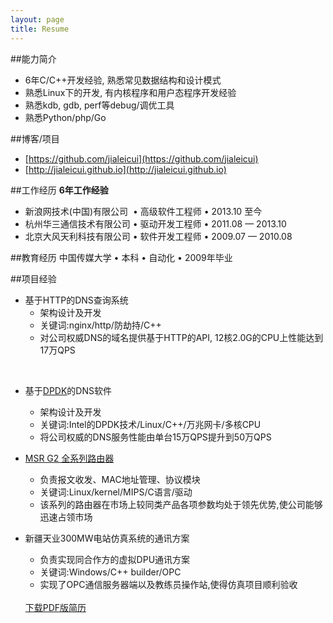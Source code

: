 ```yaml
---
layout: page
title: Resume
---
```


##能力简介
* 6年C/C++开发经验, 熟悉常见数据结构和设计模式
* 熟悉Linux下的开发, 有内核程序和用户态程序开发经验
* 熟悉kdb, gdb, perf等debug/调优工具
* 熟悉Python/php/Go  

##博客/项目
* [https://github.com/jialeicui](https://github.com/jialeicui)
* [http://jialeicui.github.io](http://jialeicui.github.io)

##工作经历
**6年工作经验**

* 新浪网技术(中国)有限公司  &nbsp;&bull; 高级软件工程师  &bull; 2013.10 至今
* 杭州华三通信技术有限公司  &bull; 驱动开发工程师 &bull; 2011.08 — 2013.10
* 北京大风天利科技有限公司 &bull; 软件开发工程师 &bull; 2009.07 — 2010.08

##教育经历
中国传媒大学 &bull; 本科 &bull; 自动化 &bull; 2009年毕业

##项目经验
* 基于HTTP的DNS查询系统
	* 架构设计及开发
	* 关键词:nginx/http/防劫持/C++
	* 对公司权威DNS的域名提供基于HTTP的API, 12核2.0G的CPU上性能达到17万QPS
<br/>

* 基于[DPDK](http://dpdk.org)的DNS软件
	* 架构设计及开发
	* 关键词:Intel的DPDK技术/Linux/C++/万兆网卡/多核CPU
	* 将公司权威的DNS服务性能由单台15万QPS提升到50万QPS

* [MSR G2 全系列路由器](http://www.h3c.com.cn/Products___Technology/Products/Router/Catalog/MSR/MSR_5600/)
	* 负责报文收发、MAC地址管理、协议模块
	* 关键词:Linux/kernel/MIPS/C语言/驱动
	* 该系列的路由器在市场上较同类产品各项参数均处于领先优势,使公司能够迅速占领市场

* 新疆天业300MW电站仿真系统的通讯方案
	* 负责实现同合作方的虚拟DPU通讯方案
	* 关键词:Windows/C++ builder/OPC
	* 实现了OPC通信服务器端以及教练员操作站,使得仿真项目顺利验收

	<br/>
	<a href="/my/resume.pdf">下载PDF版简历</a>
